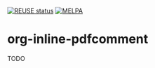 [![REUSE status](https://api.reuse.software/badge/git.sr.ht/~swflint/org-inline-pdfcomment)](https://api.reuse.software/info/git.sr.ht/~swflint/org-inline-pdfcomment)
[![MELPA](https://melpa.org/packages/org-inline-pdfcomment-badge.svg)](https://melpa.org/#/org-inline-pdfcomment)

# org-inline-pdfcomment

TODO
